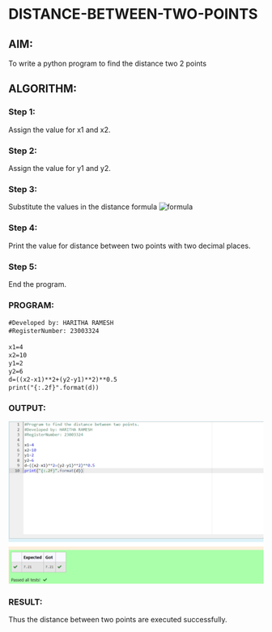 # DISTANCE-BETWEEN-TWO-POINTS

## AIM:
To write a python program to find the distance two 2 points
## ALGORITHM:
### Step 1: 
Assign the value for x1 and x2.
### Step 2: 
Assign the value for y1 and y2.
### Step 3: 
Substitute the values in the distance formula  ![formula](/formula.JPG)
### Step 4: 
Print the value for distance between two points with two decimal places.
### Step 5: 
End the program.
### PROGRAM:
```#Program to find the distance between two points.
#Developed by: HARITHA RAMESH
#RegisterNumber: 23003324

x1=4
x2=10
y1=2
y2=6
d=((x2-x1)**2+(y2-y1)**2)**0.5
print("{:.2f}".format(d))
```
  


### OUTPUT:



![Alt text](distance.png)



### RESULT:
Thus the distance between two points are executed successfully.
